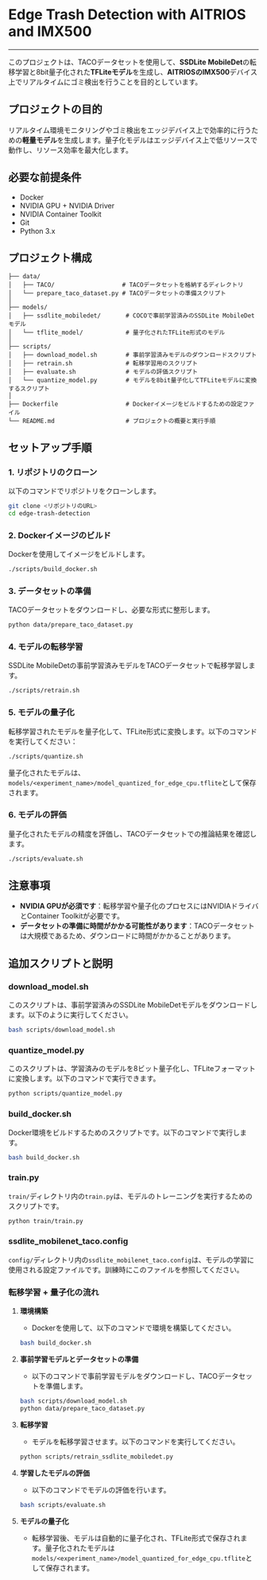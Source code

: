 # Edge Trash Detection with AITRIOS and IMX500

---

このプロジェクトは、TACOデータセットを使用して、**SSDLite MobileDet**の転移学習と8bit量子化された**TFLiteモデル**を生成し、**AITRIOSのIMX500**デバイス上でリアルタイムにゴミ検出を行うことを目的としています。

## プロジェクトの目的

リアルタイム環境モニタリングやゴミ検出をエッジデバイス上で効率的に行うための**軽量モデル**を生成します。量子化モデルはエッジデバイス上で低リソースで動作し、リソース効率を最大化します。

## 必要な前提条件

- Docker
- NVIDIA GPU + NVIDIA Driver
- NVIDIA Container Toolkit
- Git
- Python 3.x

## プロジェクト構成

```
├── data/
│   ├── TACO/                   # TACOデータセットを格納するディレクトリ
│   └── prepare_taco_dataset.py # TACOデータセットの準備スクリプト
│
├── models/
│   ├── ssdlite_mobiledet/       # COCOで事前学習済みのSSDLite MobileDetモデル
│   └── tflite_model/            # 量子化されたTFLite形式のモデル
│
├── scripts/
│   ├── download_model.sh        # 事前学習済みモデルのダウンロードスクリプト
│   ├── retrain.sh               # 転移学習用のスクリプト
│   ├── evaluate.sh              # モデルの評価スクリプト
│   └── quantize_model.py        # モデルを8bit量子化してTFLiteモデルに変換するスクリプト
│
├── Dockerfile                   # Dockerイメージをビルドするための設定ファイル
└── README.md                    # プロジェクトの概要と実行手順

```

## セットアップ手順

### 1. リポジトリのクローン

以下のコマンドでリポジトリをクローンします。

```bash
git clone <リポジトリのURL>
cd edge-trash-detection

```

### 2. Dockerイメージのビルド

Dockerを使用してイメージをビルドします。

```bash
./scripts/build_docker.sh

```

### 3. データセットの準備

TACOデータセットをダウンロードし、必要な形式に整形します。

```bash
python data/prepare_taco_dataset.py

```

### 4. モデルの転移学習

SSDLite MobileDetの事前学習済みモデルをTACOデータセットで転移学習します。

```bash
./scripts/retrain.sh

```

### 5. モデルの量子化

転移学習されたモデルを量子化して、TFLite形式に変換します。以下のコマンドを実行してください：

```bash
./scripts/quantize.sh
```
量子化されたモデルは、`models/<experiment_name>/model_quantized_for_edge_cpu.tflite`として保存されます。

### 6. モデルの評価

量子化されたモデルの精度を評価し、TACOデータセットでの推論結果を確認します。

```bash
./scripts/evaluate.sh
```

## 注意事項

- **NVIDIA GPUが必須です**：転移学習や量子化のプロセスにはNVIDIAドライバとContainer Toolkitが必要です。
- **データセットの準備に時間がかかる可能性があります**：TACOデータセットは大規模であるため、ダウンロードに時間がかかることがあります。
## 追加スクリプトと説明

### download_model.sh
このスクリプトは、事前学習済みのSSDLite MobileDetモデルをダウンロードします。以下のように実行してください。

```bash
bash scripts/download_model.sh
```

### quantize_model.py
このスクリプトは、学習済みのモデルを8ビット量子化し、TFLiteフォーマットに変換します。以下のコマンドで実行できます。

```bash
python scripts/quantize_model.py
```

### build_docker.sh
Docker環境をビルドするためのスクリプトです。以下のコマンドで実行します。

```bash
bash build_docker.sh
```

### train.py
`train/`ディレクトリ内の`train.py`は、モデルのトレーニングを実行するためのスクリプトです。

```bash
python train/train.py
```

### ssdlite_mobilenet_taco.config
`config/`ディレクトリ内の`ssdlite_mobilenet_taco.config`は、モデルの学習に使用される設定ファイルです。訓練時にこのファイルを参照してください。

### 転移学習 + 量子化の流れ

1. **環境構築**
    - Dockerを使用して、以下のコマンドで環境を構築してください。
    ```bash
    bash build_docker.sh
    ```

2. **事前学習モデルとデータセットの準備**
    - 以下のコマンドで事前学習モデルをダウンロードし、TACOデータセットを準備します。
    ```bash
    bash scripts/download_model.sh
    python data/prepare_taco_dataset.py
    ```

3. **転移学習**
    - モデルを転移学習させます。以下のコマンドを実行してください。
    ```bash
    python scripts/retrain_ssdlite_mobiledet.py
    ```

4. **学習したモデルの評価**
    - 以下のコマンドでモデルの評価を行います。
    ```bash
    bash scripts/evaluate.sh
    ```

5. **モデルの量子化**
    - 転移学習後、モデルは自動的に量子化され、TFLite形式で保存されます。量子化されたモデルは `models/<experiment_name>/model_quantized_for_edge_cpu.tflite`として保存されます。
